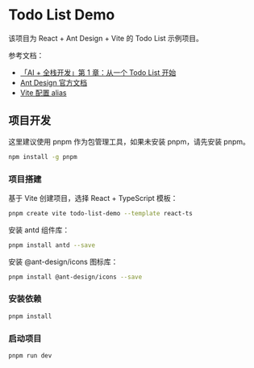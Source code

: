# Todo List Demo

该项目为 React + Ant Design + Vite 的 Todo List 示例项目。

参考文档：
- [「AI + 全栈开发」第 1 章：从一个 Todo List 开始](https://ycndy5tax9cx.feishu.cn/wiki/X4AJwRH0jiiv4AkrYIucPvYTnrh?from=from_copylink)
- [Ant Design 官方文档](https://ant-design.antgroup.com/index-cn)
- [Vite 配置 alias](https://ycndy5tax9cx.feishu.cn/wiki/PXb9wAhTJiSQSDk9cuacBtRxnGe?from=from_copylink)

## 项目开发

这里建议使用 pnpm 作为包管理工具，如果未安装 pnpm，请先安装 pnpm。

```bash
npm install -g pnpm
```

### 项目搭建

基于 Vite 创建项目，选择 React + TypeScript 模板：
```bash
pnpm create vite todo-list-demo --template react-ts
```

安装 antd 组件库：
```bash
pnpm install antd --save
```

安装 @ant-design/icons 图标库：
```bash
pnpm install @ant-design/icons --save
```

### 安装依赖

```bash
pnpm install
```

### 启动项目

```bash
pnpm run dev
```
